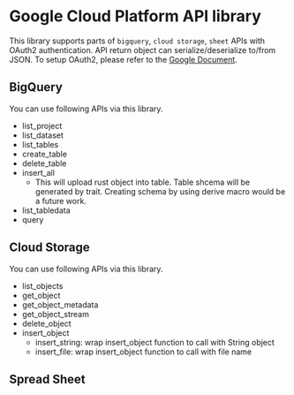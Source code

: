 # Google Cloud Platform API library

This library supports parts of `bigquery`, `cloud storage`, `sheet` APIs with OAuth2 authentication.
API return object can serialize/deserialize to/from JSON. To setup OAuth2, please refer to the [Google Document](https://developers.google.com/identity/protocols/oauth2).

## BigQuery

You can use following APIs via this library.

- list_project
- list_dataset
- list_tables
- create_table
- delete_table
- insert_all
  - This will upload rust object into table. Table shcema will be generated by trait. Creating schema by using derive macro would be a future work.
- list_tabledata
- query

## Cloud Storage

You can use following APIs via this library.

- list_objects
- get_object
- get_object_metadata
- get_object_stream
- delete_object
- insert_object
  - insert_string: wrap insert_object function to call with String object
  - insert_file: wrap insert_object function to call with file name

## Spread Sheet

